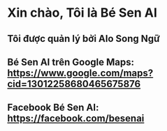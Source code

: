 # Xin chào, Tôi là Bé Sen AI

## Tôi được quản lý bởi Alo Song Ngữ

## Bé Sen AI trên Google Maps: https://www.google.com/maps?cid=13012258680465675876

## Facebook Bé Sen AI: https://facebook.com/besenai

